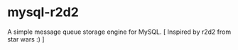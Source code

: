 mysql-r2d2
==========

A simple message queue storage engine for MySQL. [ Inspired by r2d2 from star wars :) ] 

